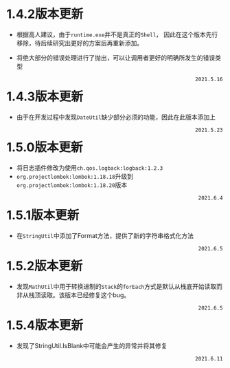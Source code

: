 # 1.4.2版本更新

- 根据高人建议，由于`runtime.exe`并不是真正的`Shell`，
  因此在这个版本先行移除，待后续研究出更好的方案后再重新添加。

- 将绝大部分的错误处理进行了抛出，可以让调用者更好的明确所发生的错误类型

<span style="float: right;">`2021.5.16`</span>

# 1.4.3版本更新

- 由于在开发过程中发现`DateUtil`缺少部分必须的功能，因此在此版本添加上

<span style="float: right;">`2021.5.23`</span>

# 1.5.0版本更新

- 将日志插件修改为使用`ch.qos.logback:logback:1.2.3`
- `org.projectlombok:lombok:1.18.18`升级到`org.projectlombok:lombok:1.18.20`版本

<span style="float: right;">`2021.6.4`</span>

# 1.5.1版本更新

- 在`StringUtil`中添加了Format方法，提供了新的字符串格式化方法

<span style="float: right;">`2021.6.5`</span>

# 1.5.2版本更新

- 发现`MathUtil`中用于转换进制的`Stack`的`forEach`方式是默认从栈底开始读取而非从栈顶读取。该版本已经修复这个bug。

<span style="float: right;">`2021.6.5`</span>

# 1.5.4版本更新

- 发现了StringUtil.IsBlank中可能会产生的异常并将其修复

<span style="float: right;">`2021.6.11`</span>